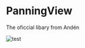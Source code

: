 # PanningView
The oficcial libary from Andén

![test](https://github.com/nacho91/PanningView/blob/master/captures/splash.gif)
